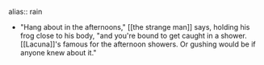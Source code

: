 alias:: rain

- "Hang about in the afternoons," [[the strange man]] says, holding his frog close to his body, "and you're bound to get caught in a shower. [[Lacuna]]'s famous for the afternoon showers. Or gushing would be if anyone knew about it."